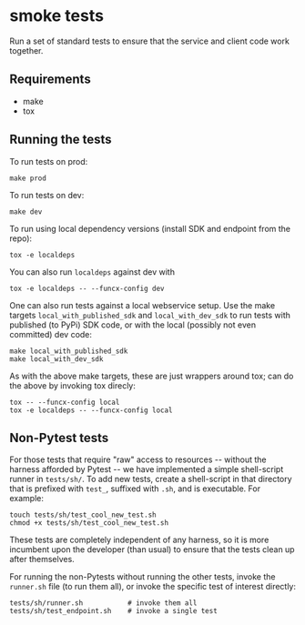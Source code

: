 # smoke tests

Run a set of standard tests to ensure that the service and client code work
together.

## Requirements

- make
- tox

## Running the tests

To run tests on prod:

    make prod

To run tests on dev:

    make dev

To run using local dependency versions (install SDK and endpoint from the
repo):

    tox -e localdeps

You can also run `localdeps` against dev with

    tox -e localdeps -- --funcx-config dev

One can also run tests against a local webservice setup.  Use the make targets
`local_with_published_sdk` and `local_with_dev_sdk` to run tests with published
(to PyPi) SDK code, or with the local (possibly not even committed) dev code:

    make local_with_published_sdk
    make local_with_dev_sdk

As with the above make targets, these are just wrappers around tox; can do the
above by invoking tox direcly:

    tox -- --funcx-config local
    tox -e localdeps -- --funcx-config local

## Non-Pytest tests

For those tests that require "raw" access to resources -- without the harness
afforded by Pytest -- we have implemented a simple shell-script runner in
`tests/sh/`.  To add new tests, create a shell-script in that directory that is
prefixed with `test_`, suffixed with `.sh`, and is executable.  For example:

    touch tests/sh/test_cool_new_test.sh
    chmod +x tests/sh/test_cool_new_test.sh

These tests are completely independent of any harness, so it is more incumbent
upon the developer (than usual) to ensure that the tests clean up after
themselves.

For running the non-Pytests without running the other tests, invoke the
`runner.sh` file (to run them all), or invoke the specific test of interest
directly:

    tests/sh/runner.sh           # invoke them all
    tests/sh/test_endpoint.sh    # invoke a single test
